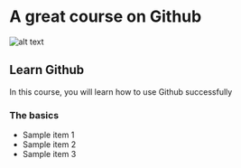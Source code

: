 # A great course on Github

![alt text](https://gillcleerenpluralsight.blob.core.windows.net/files/pluralsight.png)

## Learn Github
In this course, you will learn how to use Github successfully

### The basics
- Sample item 1
- Sample item 2
- Sample item 3

